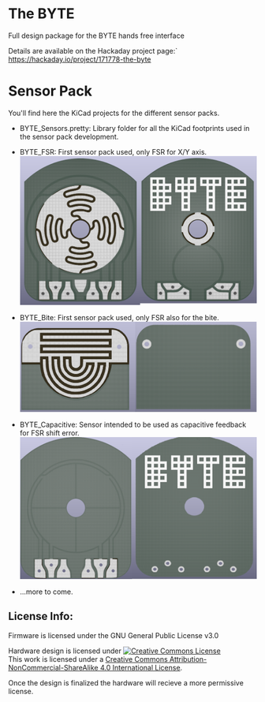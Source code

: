 # The BYTE
Full design package for the BYTE hands free interface

Details are available on the Hackaday project page:`
https://hackaday.io/project/171778-the-byte

# Sensor Pack 

 You'll find here the KiCad projects for the different sensor packs.

- BYTE_Sensors.pretty: Library folder for all the KiCad footprints used in the sensor pack development.

- BYTE_FSR: First sensor pack used, only FSR for X/Y axis.
![BYTE_FSR](https://github.com/oneohm/BYTE/raw/master/Docs/assets/FSR_PCB.png)
- BYTE_Bite: First sensor pack used, only FSR also for the bite.
![BYTE_Bite](https://github.com/oneohm/BYTE/raw/master/Docs/assets/Bite_sensor.png)
- BYTE_Capacitive: Sensor intended to be used as capacitive feedback for FSR shift error.
![BYTE_Capacitive](https://github.com/oneohm/BYTE/raw/master/Docs/assets/Capacitive_PCB.png)
- ...more to come.

## License Info:

Firmware is licensed under the GNU General Public License v3.0

Hardware design is licensed under <a rel="license" href="http://creativecommons.org/licenses/by-nc-sa/4.0/"><img alt="Creative Commons License" style="border-width:0" src="https://i.creativecommons.org/l/by-nc-sa/4.0/88x31.png" /></a><br />This work is licensed under a <a rel="license" href="http://creativecommons.org/licenses/by-nc-sa/4.0/">Creative Commons Attribution-NonCommercial-ShareAlike 4.0 International License</a>.

Once the design is finalized the hardware will recieve a more permissive license.
